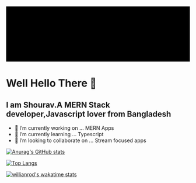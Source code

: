 

<!--
**shouravrahman/shouravrahman** is a ✨ _special_ ✨ repository because its `README.md` (this file) appears on your GitHub profile.

Here are some ideas to get you started:

- 🔭 I’m currently working on ...
- 🌱 I’m currently learning ...
- 👯 I’m looking to collaborate on ...
- 🤔 I’m looking for help with ...
- 💬 Ask me about ...
- 📫 How to reach me: ...
- 😄 Pronouns: ...
- ⚡ Fun fact: ...
-->

![alt text](https://github.com/shouravrahman/shouravrahman/blob/a907642ae2e857d2c88a7da7bb393aac9e97bd6a/SHOURAV%20RAHMAN.gif)

# Well Hello There 👋
## I am Shourav.A MERN Stack developer,Javascript lover from Bangladesh

- 🔭 I’m currently working on ... MERN Apps
- 🌱 I’m currently learning ... Typescript
- 👯 I’m looking to collaborate on ... Stream focused apps


[![Anurag's GitHub stats](https://github-readme-stats.vercel.app/api?username=shouravrahman&show_icons=true&theme=radical&hide=prs,issues,contribs)](https://github.com/anuraghazra/github-readme-stats)

[![Top Langs](https://github-readme-stats.vercel.app/api/top-langs/?username=shouravrahman)](https://github.com/anuraghazra/github-readme-stats)


[![willianrod's wakatime stats](https://github-readme-stats.vercel.app/api/wakatime?username=@shouravrahman)](https://github.com/anuraghazra/github-readme-stats)
